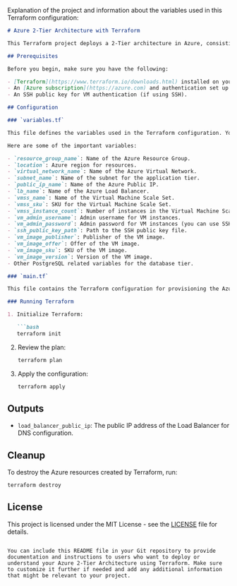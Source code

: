 Explanation of the project and information about the variables used in this Terraform configuration:

```markdown
# Azure 2-Tier Architecture with Terraform

This Terraform project deploys a 2-Tier architecture in Azure, consisting of an application tier with a Virtual Machine Scale Set and a database tier with Azure Database for PostgreSQL. The infrastructure includes networking components such as Virtual Network, Subnet, Load Balancer, and DNS Zone.

## Prerequisites

Before you begin, make sure you have the following:

- [Terraform](https://www.terraform.io/downloads.html) installed on your local machine.
- An [Azure subscription](https://azure.com) and authentication set up (Azure CLI, Service Principal, or Managed Identity).
- An SSH public key for VM authentication (if using SSH).

## Configuration

### `variables.tf`

This file defines the variables used in the Terraform configuration. You can customize the values of these variables to suit your requirements.

Here are some of the important variables:

- `resource_group_name`: Name of the Azure Resource Group.
- `location`: Azure region for resources.
- `virtual_network_name`: Name of the Azure Virtual Network.
- `subnet_name`: Name of the subnet for the application tier.
- `public_ip_name`: Name of the Azure Public IP.
- `lb_name`: Name of the Azure Load Balancer.
- `vmss_name`: Name of the Virtual Machine Scale Set.
- `vmss_sku`: SKU for the Virtual Machine Scale Set.
- `vmss_instance_count`: Number of instances in the Virtual Machine Scale Set.
- `vm_admin_username`: Admin username for VM instances.
- `vm_admin_password`: Admin password for VM instances (you can use SSH key instead).
- `ssh_public_key_path`: Path to the SSH public key file.
- `vm_image_publisher`: Publisher of the VM image.
- `vm_image_offer`: Offer of the VM image.
- `vm_image_sku`: SKU of the VM image.
- `vm_image_version`: Version of the VM image.
- Other PostgreSQL related variables for the database tier.

### `main.tf`

This file contains the Terraform configuration for provisioning the Azure infrastructure. It uses the variables defined in `variables.tf` to create Azure resources.

### Running Terraform

1. Initialize Terraform:

   ```bash
   terraform init
   ```

2. Review the plan:

   ```bash
   terraform plan
   ```

3. Apply the configuration:

   ```bash
   terraform apply
   ```

## Outputs

- `load_balancer_public_ip`: The public IP address of the Load Balancer for DNS configuration.

## Cleanup

To destroy the Azure resources created by Terraform, run:

```bash
terraform destroy
```

## License

This project is licensed under the MIT License - see the [LICENSE](LICENSE) file for details.
```

You can include this README file in your Git repository to provide documentation and instructions to users who want to deploy or understand your Azure 2-Tier Architecture using Terraform. Make sure to customize it further if needed and add any additional information that might be relevant to your project.